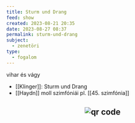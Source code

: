 ```yaml
---
title: Sturm und Drang
feed: show
created: 2023-08-21 20:35
date: 2023-08-27 08:37
permalink: sturm-und-drang
subject:
  - zenetöri
type:
  - fogalom
---
```


vihar és vágy

- [[Klinger]]: Sturm und Drang
- [[Haydn]] moll szimfóniái pl. [[45. szimfónia]]



## <p style="text-align: center;"><img src="https://chart.googleapis.com/chart?cht=qr&chl=https://notes.andrasdenes.com/sturm-und-drang&chs=180x180&choe=UTF-8&chld=L|2" alt="qr code"></p>

